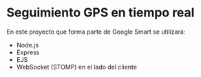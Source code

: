 # Seguimiento GPS en tiempo real
 En este proyecto que forma parte de Google Smart se utilizará:
- Node.js 
- Express 
- EJS 
- WebSocket (STOMP) en el lado del cliente


